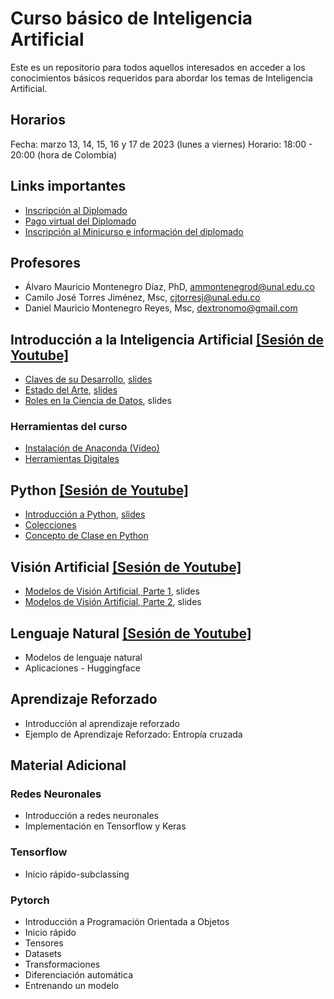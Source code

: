 # Curso básico de Inteligencia Artificial

Este es un repositorio para todos aquellos interesados en acceder a los conocimientos básicos requeridos para abordar los temas de Inteligencia Artificial. 

## Horarios
Fecha: marzo 13, 14, 15, 16 y 17 de 2023 
(lunes a viernes)
Horario: 18:00 - 20:00 (hora de Colombia)

## Links importantes
- [Inscripción al Diplomado](http://ciencias.bogota.unal.edu.co/index.php?id=3373)
- [Pago virtual del Diplomado](http://www.pagovirtual.unal.edu.co/index.php)
- [Inscripción al Minicurso e información del diplomado](https://diplo-basico.aprendizajeprofundo.co)

## Profesores
- Álvaro Mauricio Montenegro Díaz, PhD, ammontenegrod@unal.edu.co
- Camilo José Torres Jiménez, Msc, cjtorresj@unal.edu.co 
- Daniel Mauricio Montenegro Reyes, Msc, dextronomo@gmail.com

## Introducción a la Inteligencia Artificial  [[Sesión de Youtube]](https://www.youtube.com/watch?v=nBBTG7u2fIU)

  - [Claves de su Desarrollo](./clase_1_ia/cuadernos/ap_IA_Claves_Desarrollo.ipynb), [slides](https://nbviewer.org/github/AprendizajeProfundo/Curso-Basico-IA/blob/main/clase_1_ia/presentaciones/ap_IA_Claves_Desarrollo.slides.html)
  - [Estado del Arte](./clase_1_ia/cuadernos/ap_IA_Estado_del_Arte.ipynb), [slides](https://nbviewer.org/github/AprendizajeProfundo/Curso-Basico-IA/blob/main/clase_1_ia/presentaciones/ap_IA_Estado_del_Arte.slides.html)
  - [Roles en la Ciencia de Datos](./clase_1_ia/cuadernos/ap_Roles_Data_science.ipynb), slides

### Herramientas del curso
- [Instalación de Anaconda (Video)](https://www.youtube.com/watch?v=tXekbwrgxL0)
- [Herramientas Digitales](./clase_1_ia/cuadernos/ap_Herramientas_Digitales.ipynb)

## Python [[Sesión de Youtube]](https://www.youtube.com/watch?v=NJGtJpQvh_w)

  - [Introducción a Python](./clase_2_python/cuadernos/py_01_intro_python.ipynb), [slides](https://nbviewer.org/github/AprendizajeProfundo/Curso-Basico-IA/blob/main/clase_2_python/presentaciones/py_01_intro_python.slides.html#/)
  - [Colecciones](./clase_2_python/cuadernos/py_02_colecciones.ipynb)
  - [Concepto de Clase en Python](./clase_2_python/cuadernos/py_03_intro_clases.ipynb)

## Visión Artificial [[Sesión de Youtube]](https://www.youtube.com/watch?v=0KfcQVfwckw)

  - [Modelos de Visión Artificial, Parte 1](./clase_3_vision/cuadernos/vc_03_convolucion_definicion.ipynb), slides
  - [Modelos de Visión Artificial, Parte 2](./clase_3_vision/cuadernos/vc_02_arq.ipynb), slides

## Lenguaje Natural [[Sesión de Youtube]](https://www.youtube.com/watch?v=zJBIe0QSZjM)

  - Modelos de lenguaje natural
  - Aplicaciones - Huggingface
	
## Aprendizaje Reforzado
  - Introducción al aprendizaje reforzado
  - Ejemplo de Aprendizaje Reforzado: Entropía cruzada

## Material Adicional

### Redes Neuronales
  - Introducción a redes neuronales
  - Implementación en Tensorflow y Keras
	
### Tensorflow
  - Inicio rápido-subclassing

### Pytorch
  - Introducción a Programación Orientada a Objetos
  - Inicio rápido
  - Tensores
  - Datasets
  - Transformaciones
  - Diferenciación automática
  - Entrenando un modelo
